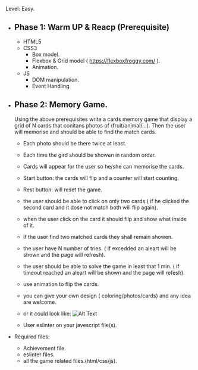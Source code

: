 Level: Easy.

* Phase 1: Warm UP & Reacp (Prerequisite)
  -- 
    *  HTML5
    *  CSS3
        *  Box model.
        *  Flexbox & Grid model ( https://flexboxfroggy.com/ ).
        *  Animation.
    *  JS
        *  DOM manipulation.   
        *  Event Handling.
 
* Phase 2: Memory Game.
  --  
  Using the above prerequisites write a cards memory game that display a grid of N cards that conitans photos of (fruit/animal/...).
  Then the user will memorise and should be able to find the match cards.
  
  * Each photo should be there twice at least.
  * Each time the gird should be showen in random order.
  * Cards will appear for the user so he/she can memorise the cards.
  * Start button: the cards will flip and a counter will start counting.
  * Rest button: will reset the game.
  * the user should be able to click on only two cards.( if he clicked the second card and it dose not match both will flip again).
  * when the user click on the card it should filp and show what inside of it.
  * if the user find two matched cards they shall remain showen.
  * the user have N number of tries. ( if excedded an aleart will be shown and the page will refresh).
  * the user should be able to solve the game in least that 1 min. ( if timeout reached an aleart will be shown and the page will refesh).
  * use animation to flip the cards.
  * you can give your own design ( coloring/photos/cards) and any idea are welcome.
  * or it could look like:
       ![Alt Text](https://allma.si/blog/wp-content/uploads/2022/02/flipping-cards-in-memory-game.gif)
  
  * User eslinter on your javescript file(s).


* Required files:
  * Achievement file.
  * eslinter files.
  * all the game related files.(html/css/js).
 

